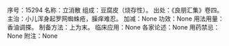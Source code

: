 序号：15294
名称：立消散
组成：豆腐皮（烧存性）。
出处：《良朋汇集》卷四。
主治：小儿浑身起罗网蜘蛛疮，臊痒难忍。
加减：None
功效：None
用法用量：香油调搽。
制备方法：上为末。
临床应用：None
各家论述：None
用药禁忌：None
附注：None
